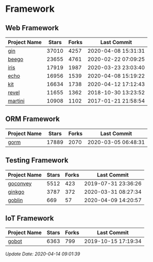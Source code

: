 # Framework

## Web Framework

| Project Name | Stars | Forks | Last Commit |
| ------------ | ----- | ----- | ----------- |
| [gin](https://github.com/gin-gonic/gin) | 37010 | 4257 | 2020-04-08 15:31:31 |
| [beego](https://github.com/astaxie/beego) | 23655 | 4761 | 2020-02-22 07:09:25 |
| [iris](https://github.com/kataras/iris) | 17919 | 1987 | 2020-03-23 23:03:40 |
| [echo](https://github.com/labstack/echo) | 16956 | 1539 | 2020-04-08 15:19:22 |
| [kit](https://github.com/go-kit/kit) | 16634 | 1738 | 2020-04-12 17:12:43 |
| [revel](https://github.com/revel/revel) | 11655 | 1362 | 2018-10-30 13:23:52 |
| [martini](https://github.com/go-martini/martini) | 10908 | 1102 | 2017-01-21 21:58:54 |

## ORM Framework

| Project Name | Stars | Forks | Last Commit |
| ------------ | ----- | ----- | ----------- |
| [gorm](https://github.com/jinzhu/gorm) | 17889 | 2070 | 2020-03-05 06:48:31 |

## Testing Framework

| Project Name | Stars | Forks | Last Commit |
| ------------ | ----- | ----- | ----------- |
| [goconvey](https://github.com/smartystreets/goconvey) | 5512 | 423 | 2019-07-31 23:36:26 |
| [ginkgo](https://github.com/onsi/ginkgo) | 3787 | 372 | 2020-03-31 08:27:34 |
| [goblin](https://github.com/franela/goblin) | 669 | 57 | 2020-04-09 14:20:57 |

## IoT Framework

| Project Name | Stars | Forks | Last Commit |
| ------------ | ----- | ----- | ----------- |
| [gobot](https://github.com/hybridgroup/gobot) | 6363 | 799 | 2019-10-15 17:19:34 |

*Update Date: 2020-04-14 09:01:39*